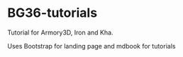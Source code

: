 # BG36-tutorials

Tutorial for Armory3D, Iron and Kha.

Uses Bootstrap for landing page and mdbook for tutorials

